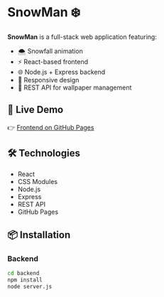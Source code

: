# SnowMan ❄️

**SnowMan** is a full-stack web application featuring:
- 🌨️ Snowfall animation
- ⚡ React-based frontend
- 🌐 Node.js + Express backend
- 📱 Responsive design
- 🔌 REST API for wallpaper management

## 🚀 Live Demo
👉 [Frontend on GitHub Pages](https://pandiharshan.github.io/Snowman/)

## 🛠 Technologies
- React
- CSS Modules
- Node.js
- Express
- REST API
- GitHub Pages

## 📦 Installation

### Backend
```bash
cd backend
npm install
node server.js
